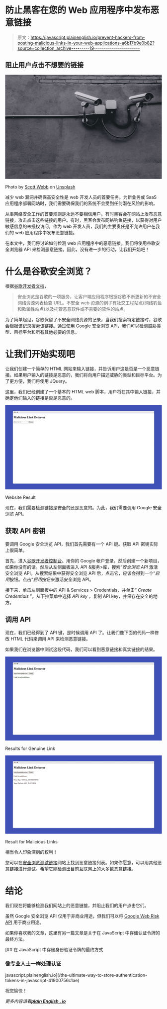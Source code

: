 # 防止黑客在您的 Web 应用程序中发布恶意链接

> 原文：<https://javascript.plainenglish.io/prevent-hackers-from-posting-malicious-links-in-your-web-applications-a6b17b9e0b82?source=collection_archive---------19----------------------->

## 阻止用户点击不想要的链接

![](img/dce8605197fdca8aea6db5603d061848.png)

Photo by [Scott Webb](https://unsplash.com/@scottwebb?utm_source=medium&utm_medium=referral) on [Unsplash](https://unsplash.com?utm_source=medium&utm_medium=referral)

减少 web 漏洞并确保高安全性是 web 开发人员的首要任务。为新业务或 SaaS 应用程序部署网站时，我们需要确保我们的系统不会受到任何潜在风险的影响。

从事网络安全工作的首要规则是永远不要相信用户。有时黑客会在网站上发布恶意链接，攻击点击这些链接的用户。有时，黑客会发布网络钓鱼链接，以获得对用户敏感信息的未授权访问。作为 web 开发人员，我们的主要责任是不允许用户在我们的 web 应用程序中发布恶意链接。

在本文中，我们将讨论如何检测 web 应用程序中的恶意链接。我们将使用谷歌安全浏览器 API 来检测恶意链接。因此，没有进一步的行动，让我们开始吧！

# 什么是谷歌安全浏览？

根据[谷歌开发者文档](https://developers.google.com/safe-browsing)，

> 安全浏览是谷歌的一项服务，让客户端应用程序根据谷歌不断更新的不安全网络资源列表检查 URL。不安全 web 资源的例子有社交工程站点(网络钓鱼和欺骗性站点)以及托管恶意软件或不需要的软件的站点。

为了简单起见，谷歌保留了不安全网络资源的记录，当我们搜索特定链接时，谷歌会根据该记录搜索该链接。通过使用 Google 安全浏览 API，我们可以检测威胁类型、目标平台和所有其他必要的信息。

# 让我们开始实现吧

让我们创建一个简单的 HTML 网站来输入链接，并告诉用户这是否是一个恶意链接。如果用户输入的链接是恶意的，我们将向用户描述威胁的类型和目标平台。为了更方便，我们将使用 JQuery。

这里，我们已经创建了一个基本的 HTML web 脚本，用户将在其中输入链接，并确定他们输入的链接是否是恶意的。

![](img/6b160faf8f1e63d86b53490f34f83ca4.png)

Website Result

现在，我们需要检测链接是安全的还是恶意的。为此，我们需要调用 Google 安全浏览 API。

## 获取 API 密钥

要调用 Google 安全浏览 API，我们首先需要有一个 API 键。获取 API 密钥实际上很简单。

首先，进入[谷歌开发者控制台](https://console.developers.google.com/)。用你的 Google 帐户登录，然后创建一个新项目，如果你没有的话。然后从左侧面板进入 API &服务>库，搜索“*安全浏览 API* 激活安全浏览 API。从搜索结果中获得安全浏览 API 后，点击它，应该会得到一个“*启用*按钮。点击“*启用*按钮来激活安全浏览 API。

接下来，单击左侧面板中的 API & Services > Credentials，并单击“ *Create Credentials* ”。从下拉菜单中选择 *API key* ，复制 API key，并保存在安全的地方。

## 调用 API

现在，我们已经得到了 API 键，是时候调用 API 了。让我们像下面的代码一样修改 HTML 代码来调用 API 来检测恶意链接。

如果我们在浏览器中测试这段代码，我们可以看到恶意链接和真实链接的结果。

![](img/910fd527f2414e3ae20f2fd67dc49a97.png)

Results for Genuine Link

![](img/e2af29adabd4a23b3c1c4699b1306284.png)

Result for Malicious Links

相当令人印象深刻的权利！

您可以在[安全浏览测试链接](https://testsafebrowsing.appspot.com/)网站上找到恶意链接列表。如果你愿意，可以用其他恶意链接进行测试。希望它能检测出目前互联网上的大多数恶意链接。

# 结论

我们现在将能够检测我们网站上的恶意链接，并阻止我们的用户点击它们。

虽然 Google 安全浏览 API 仅用于非商业用途，但我们可以将 [Google Web Risk API](https://cloud.google.com/web-risk) 用于商业用途。

如果你喜欢我的文章，这里有另一篇文章是关于在 JavaScript 中存储认证令牌的最终方法。

[](/the-ultimate-way-to-store-authentication-tokens-in-javascript-41900756c1ae) [## 在 JavaScript 中存储身份验证令牌的最终方式

### 像专业人士一样处理认证

javascript.plainenglish.io](/the-ultimate-way-to-store-authentication-tokens-in-javascript-41900756c1ae) 

祝您愉快！

*更多内容请看*[***plain English . io***](http://plainenglish.io/)